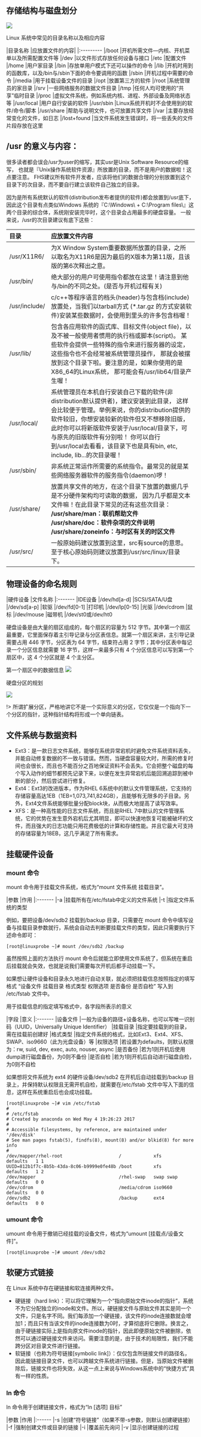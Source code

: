 ## 存储结构与磁盘划分

![](http://os6ycxx7w.bkt.clouddn.com/images/fb2fff89-4b33-4acc-9455-e52b2d5cdeb2.gif)

Linux 系统中常见的目录名称以及相应内容

|目录名称	|应放置文件的内容|
|:---------
|/boot	|开机所需文件—内核、开机菜单以及所需配置文件等
|/dev	|以文件形式存放任何设备与接口
|/etc	|配置文件
|/home	|用户家目录
|/bin	|存放单用户模式下还可以操作的命令
|/lib	|开机时用到的函数库，以及/bin与/sbin下面的命令要调用的函数
|/sbin	|开机过程中需要的命令
|/media	|用于挂载设备文件的目录
|/opt	|放置第三方的软件
|/root	|系统管理员的家目录
|/srv	|一些网络服务的数据文件目录
|/tmp	|任何人均可使用的“共享”临时目录
|/proc	|虚拟文件系统，例如系统内核、进程、外部设备及网络状态等
|/usr/local	|用户自行安装的软件
|/usr/sbin	|Linux系统开机时不会使用到的软件/命令/脚本
|/usr/share	|帮助与说明文件，也可放置共享文件
|/var	|主要存放经常变化的文件，如日志
|/lost+found	|当文件系统发生错误时，将一些丢失的文件片段存放在这里

## /usr 的意义与内容：

很多读者都会误会/usr为user的缩写，其实usr是Unix Software Resource的缩写， 也就是『Unix操作系统软件资源』所放置的目录，而不是用户的数据啦！这点要注意。 FHS建议所有软件开发者，应该将他们的数据合理的分别放置到这个目录下的次目录，而不要自行建立该软件自己独立的目录。

因为是所有系统默认的软件(distribution发布者提供的软件)都会放置到/usr底下，因此这个目录有点类似Windows 系统的『C:\Windows\ + C:\Program files\』这两个目录的综合体，系统刚安装完毕时，这个目录会占用最多的硬盘容量。 一般来说，/usr的次目录建议有底下这些：

| 目录      |     应放置文件内容 |  
| :-------- | :--------|
| /usr/X11R6/    |   为X Window System重要数据所放置的目录，之所以取名为X11R6是因为最后的X版本为第11版，且该版的第6次释出之意。 |  
|/usr/bin/	|绝大部分的用户可使用指令都放在这里！请注意到他与/bin的不同之处。(是否与开机过程有关)
|/usr/include/	|c/c++等程序语言的档头(header)与包含档(include)放置处，当我们以tarball方式 (*.tar.gz 的方式安装软件)安装某些数据时，会使用到里头的许多包含档喔！
|/usr/lib/	|包含各应用软件的函式库、目标文件(object file)，以及不被一般使用者惯用的执行档或脚本(script)。 某些软件会提供一些特殊的指令来进行服务器的设定，这些指令也不会经常被系统管理员操作， 那就会被摆放到这个目录下啦。要注意的是，如果你使用的是X86_64的Linux系统， 那可能会有/usr/lib64/目录产生喔！
|/usr/local/	|系统管理员在本机自行安装自己下载的软件(非distribution默认提供者)，建议安装到此目录， 这样会比较便于管理。举例来说，你的distribution提供的软件较旧，你想安装较新的软件但又不想移除旧版， 此时你可以将新版软件安装于/usr/local/目录下，可与原先的旧版软件有分别啦！ 你可以自行到/usr/local去看看，该目录下也是具有bin, etc, include, lib...的次目录喔！
|/usr/sbin/	|非系统正常运作所需要的系统指令。最常见的就是某些网络服务器软件的服务指令(daemon)啰！
|/usr/share/	|放置共享文件的地方，在这个目录下放置的数据几乎是不分硬件架构均可读取的数据， 因为几乎都是文本文件嘛！在此目录下常见的还有这些次目录：<br/> **/usr/share/man：联机帮助文件** <br/>**/usr/share/doc：软件杂项的文件说明** <br/>**/usr/share/zoneinfo：与时区有关的时区文件**
|/usr/src/	|一般原始码建议放置到这里，src有source的意思。至于核心原始码则建议放置到/usr/src/linux/目录下。


## 物理设备的命名规则

|硬件设备	|文件名称
|:-------
|IDE设备	|/dev/hd[a-d]
|SCSI/SATA/U盘	|/dev/sd[a-p]
|软驱	|/dev/fd[0-1]
|打印机	|/dev/lp[0-15]
|光驱	|/dev/cdrom
|鼠标	|/dev/mouse
|磁带机	|/dev/st0或/dev/ht0


硬盘设备是由大量的扇区组成的，每个扇区的容量为 512 字节。其中第一个扇区最重要，它里面保存着主引导记录与分区表信息。就第一个扇区来讲，主引导记录需要占用 446 字节，分区表为 64 字节，结束符占用 2 字节；其中分区表中每记录一个分区信息就需要 16 字节，这样一来最多只有 4 个分区信息可以写到第一个扇区中，这 4 个分区就是 4 个主分区。

第一个扇区中的数据信息
![](http://os6ycxx7w.bkt.clouddn.com/images/b680f983-82e2-4d05-9399-ba6c55269d62.png)

硬盘分区的规划

![](http://os6ycxx7w.bkt.clouddn.com/images/63cfcc33-431a-4be8-9c60-e6d7eb45d9c2.png)

!> 所谓扩展分区，严格地讲它不是一个实际意义的分区，它仅仅是一个指向下一个分区的指针，这种指针结构将形成一个单向链表。

## 文件系统与数据资料


* Ext3：是一款日志文件系统，能够在系统异常宕机时避免文件系统资料丢失，并能自动修复数据的不一致与错误。然而，当硬盘容量较大时，所需的修复时间也会很长，而且也不能百分之百地保证资料不会丢失。它会把整个磁盘的每个写入动作的细节都预先记录下来，以便在发生异常宕机后能回溯追踪到被中断的部分，然后尝试进行修复。
* Ext4：Ext3的改进版本，作为RHEL 6系统中的默认文件管理系统，它支持的存储容量高达1EB（1EB=1,073,741,824GB），且能够有无限多的子目录。另外，Ext4文件系统能够批量分配block块，从而极大地提高了读写效率。
* XFS：是一种高性能的日志文件系统，而且是RHEL 7中默认的文件管理系统，它的优势在发生意外宕机后尤其明显，即可以快速地恢复可能被破坏的文件，而且强大的日志功能只用花费极低的计算和存储性能。并且它最大可支持的存储容量为18EB，这几乎满足了所有需求。


## 挂载硬件设备


### mount 命令
mount 命令用于挂载文件系统，格式为“mount 文件系统 挂载目录”。

|参数	|作用
|:-------
|-a	|挂载所有在/etc/fstab中定义的文件系统
|-t	|指定文件系统的类型

例如，要把设备/dev/sdb2 挂载到/backup 目录，只需要在 mount 命令中填写设备与挂载目录参数就行，系统会自动去判断要挂载文件的类型，因此只需要执行下述命令即可：

```
[root@linuxprobe ~]# mount /dev/sdb2 /backup
```

虽然按照上面的方法执行 mount 命令后就能立即使用文件系统了，但系统在重启后挂载就会失效，也就是说我们需要每次开机后都手动挂载一下。

如果想让硬件设备和目录永久地进行自动关联，就必须把挂载信息按照指定的填写格式 “设备文件 挂载目录 格式类型 权限选项 是否备份 是否自检” 写入到 /etc/fstab 文件中。

用于挂载信息的指定填写格式中，各字段所表示的意义

|字段	|意义
|:-------
|设备文件	|一般为设备的路径+设备名称，也可以写唯一识别码（UUID，Universally Unique Identifier）
|挂载目录	|指定要挂载到的目录，需在挂载前创建好
|格式类型	|指定文件系统的格式，比如Ext3、Ext4、XFS、SWAP、iso9660（此为光盘设备）等
|权限选项	|若设置为defaults，则默认权限为：rw, suid, dev, exec, auto, nouser, async
|是否备份	|若为1则开机后使用dump进行磁盘备份，为0则不备份
|是否自检	|若为1则开机后自动进行磁盘自检，为0则不自检


如果想将文件系统为 ext4 的硬件设备/dev/sdb2 在开机后自动挂载到/backup 目录上，并保持默认权限且无需开机自检，就需要在/etc/fstab 文件中写入下面的信息，这样在系统重启后也会成功挂载。

```
[root@linuxprobe ~]# vim /etc/fstab
#
# /etc/fstab
# Created by anaconda on Wed May 4 19:26:23 2017
#
# Accessible filesystems, by reference, are maintained under '/dev/disk'
# See man pages fstab(5), findfs(8), mount(8) and/or blkid(8) for more info
#
/dev/mapper/rhel-root                     /            xfs       defaults   1 1
UUID=812b1f7c-8b5b-43da-8c06-b9999e0fe48b /boot        xfs       defaults   1 2
/dev/mapper                               /rhel-swap   swap swap defaults   0 0
/dev/cdrom                                /media/cdrom iso9660   defaults   0 0
/dev/sdb2                                 /backup      ext4      defaults   0 0

```

### umount 命令

umount 命令用于撤销已经挂载的设备文件，格式为“umount [挂载点/设备文件]”。

```
[root@linuxprobe ~]# umount /dev/sdb2
```

## 软硬方式链接

在 Linux 系统中存在硬链接和软连接两种文件。

* 硬链接（hard link）：可以将它理解为一个“指向原始文件inode的指针”，系统不为它分配独立的inode和文件。所以，硬链接文件与原始文件其实是同一个文件，只是名字不同。我们每添加一个硬链接，该文件的inode连接数就会增加1；而且只有当该文件的inode连接数为0时，才算彻底将它删除。换言之，由于硬链接实际上是指向原文件inode的指针，因此即便原始文件被删除，依然可以通过硬链接文件来访问。需要注意的是，由于技术的局限性，我们不能跨分区对目录文件进行链接。
* 软链接（也称为符号链接[symbolic link]）：仅仅包含所链接文件的路径名，因此能链接目录文件，也可以跨越文件系统进行链接。但是，当原始文件被删除后，链接文件也将失效，从这一点上来说与Windows系统中的“快捷方式”具有一样的性质。
### ln 命令

ln 命令用于创建链接文件，格式为“ln [选项] 目标”

|参数	|作用
|:------
|-s	|创建“符号链接”（如果不带-s参数，则默认创建硬链接）
|-f	 |强制创建文件或目录的链接
|-i	 |覆盖前先询问
|-v	|显示创建链接的过程
